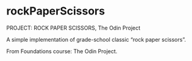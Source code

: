 # rockPaperScissors
PROJECT: ROCK PAPER SCISSORS, The Odin Project

A simple implementation of grade-school classic “rock paper scissors”.

From Foundations course: The Odin Project.